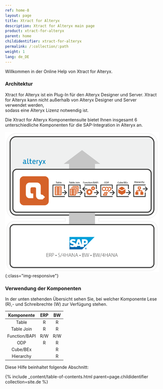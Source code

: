 ```yaml
---
ref: home-8
layout: page
title: Xtract for Alteryx
description: Xtract for Alteryx main page
product: xtract-for-alteryx
parent: home
childidentifier: xtract-for-alteryx
permalink: /:collection/:path
weight: 1
lang: de_DE
---
```

Willkommen in der Online Help von Xtract for Alteryx.

### Architektur

Xtract for Alteryx ist ein Plug-In für den Alteryx Designer und Server. Xtract for Alteryx kann nicht außerhalb von Alteryx Designer und Server verwendet werden, <br>
sodass eine Alteryx Lizenz notwendig ist. 

Die Xtract for Alteryx Komponentensuite bietet Ihnen insgesamt 6 unterschiedliche Komponenten für die SAP-Integration in Alteryx an.

![XIS-Architecture](/img/content/xfa/Xtract_for_Alteryx.png){:class="img-responsive"}

### Verwendung der Komponenten
In der unten stehenden Übersicht sehen Sie, bei welcher Komponente Lese (R),- und Schreibrechte (W) zur Verfügung stehen. 

| Komponente | ERP | BW | 
|:------------:|:-----:|:----:|
| Table       | R   | R  | 
| Table Join  | R   | R  | 
| Function/BAPI        | R/W  | R/W |
| ODP       | R   |  R  |
| Cube/BEx     |     | R  |
| Hierarchy   |     | R  | 


Diese Hilfe beinhaltet folgende Abschnitt:

{% include _content/table-of-contents.html parent=page.childidentifier collection=site.de %}